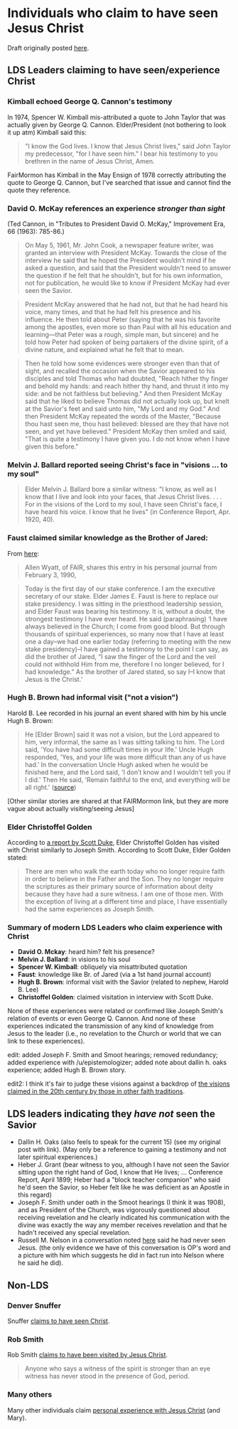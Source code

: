 # Individuals who claim to have seen Jesus Christ

Draft originally posted [here](https://www.reddit.com/r/mormondebate/comments/4g68ev/when_was_the_last_time_a_mormon_credibly_saw/d2g63n2/).

## LDS Leaders claiming to have seen/experience Christ

### Kimball echoed George Q. Cannon's testimony

In 1974, Spencer W. Kimball mis-attributed a quote to John Taylor that was actually given by George Q. Cannon.  Elder/President (not bothering to look it up atm) Kimball said this:

> "I know the God lives. I know that Jesus Christ lives," said John Taylor my predecessor, "for I have seen him." I bear his testimony to you brethren in the name of Jesus Christ, Amen.

FairMormon has Kimball in the May Ensign of 1978 correctly attributing the quote to George Q. Cannon, but I've searched that issue and cannot find the quote they reference.

### David O. McKay references an experience *stronger than sight*

(Ted Cannon, in "Tributes to President David O. McKay," Improvement Era, 66 (1963): 785-86.)

> On May 5, 1961, Mr. John Cook, a newspaper feature writer, was granted an interview with President McKay. Towards the close of the interview he said that he hoped the President wouldn't mind if he asked a question, and said that the President wouldn't need to answer the question if he felt that he shouldn't, but for his own information, not for publication, he would like to know if President McKay had ever seen the Savior.

> President McKay answered that he had not, but that he had heard his voice, many times, and that he had felt his presence and his influence. He then told about Peter (saying that he was his favorite among the apostles, even more so than Paul with all his education and learning—that Peter was a rough, simple man, but sincere) and he told how Peter had spoken of being partakers of the divine spirit, of a divine nature, and explained what he felt that to mean.

> Then he told how some evidences were stronger even than that of sight, and recalled the occasion when the Savior appeared to his disciples and told Thomas who had doubted, "Reach hither thy finger and behold my hands: and reach hither thy hand, and thrust it into my side: and be not faithless but believing." And then President McKay said that he liked to believe Thomas did not actually look up, but knelt at the Savior's feet and said unto him, "My Lord and my God." And then President McKay repeated the words of the Master, "Because thou hast seen me, thou hast believed: blessed are they that have not seen, and yet have believed." President McKay then smiled and said, "That is quite a testimony I have given you. I do not know when I have given this before."

### Melvin J. Ballard reported seeing Christ's face in "visions ... to my soul"

> Elder Melvin J. Ballard bore a similar witness: "I know, as well as I know that I live and look into your faces, that Jesus Christ lives. . . . For in the visions of the Lord to my soul, I have seen Christ's face, I have heard his voice. I know that he lives" (in Conference Report, Apr. 1920, 40).

### Faust claimed similar knowledge as the Brother of Jared:

From [here](http://www.fairmormon.org/perspectives/publications/ask-the-apologist-must-all-apostles-literally-see-christ):

> Allen Wyatt, of FAIR, shares this entry in his personal journal from February 3, 1990,

> Today is the first day of our stake conference. I am the executive secretary of our stake. Elder James E. Faust is here to replace our stake presidency. I was sitting in the priesthood leadership session, and Elder Faust was bearing his testimony. It is, without a doubt, the strongest testimony I have ever heard. He said (paraphrasing) ‘I have always believed in the Church; I come from good blood. But through thousands of spiritual experiences, so many now that I have at least one a day–we had one earlier today (referring to meeting with the new stake presidency)–I have gained a testimony to the point I can say, as did the brother of Jared, “I saw the finger of the Lord and the veil could not withhold Him from me, therefore I no longer believed, for I had knowledge.” As the brother of Jared stated, so say I–I know that Jesus is the Christ.’

### Hugh B. Brown had informal visit ("not a vision")

Harold B. Lee recorded in his journal an event shared with him by his uncle Hugh B. Brown:

> He [Elder Brown] said it was not a vision, but the Lord appeared to him, very informal, the same as I was sitting talking to him. The Lord said, 'You have had some difficult times in your life.' Uncle Hugh responded, 'Yes, and your life was more difficult than any of us have had.' In the conversation Uncle Hugh asked when he would be finished here, and the Lord said, 'I don’t know and I wouldn't tell you if I did.' Then He said, 'Remain faithful to the end, and everything will be all right.' ([source](http://en.fairmormon.org/Mormonism_and_prophets/Revelation_after_Joseph_Smith/Must_all_apostles_literally_see_Christ/Post-Joseph_Smith_Divine_Manifestations/20th_Century))

[Other similar stories are shared at that FAIRMormon link, but they are more vague about actually visiting/seeing Jesus]

### Elder Christoffel Golden

According to [a report by Scott Duke](http://www.mormonstories.org/scott-duke-golden/), Elder Christoffel Golden has visited with Christ similarly to Joseph Smith.  According to Scott Duke, Elder Golden stated:

> There are men who walk the earth today who no longer require faith in order to believe in the Father and the Son.  They no longer require the scriptures as their primary source of information about deity because they have had a sure witness.  I am one of those men.  With the exception of living at a different time and place, I have essentially had the same experiences as Joseph Smith.

### Summary of modern LDS Leaders who claim experience with Christ

* **David O. Mckay**: heard him? felt his presence?
* **Melvin J. Ballard**: in visions to his soul
* **Spencer W. Kimball**: obliquely via misattributed quotation
* **Faust**: knowledge like Br. of Jared (via a 1st hand journal account)
* **Hugh B. Brown**: informal visit with the Savior (related to nephew, Harold B. Lee)
* **Christoffel Golden**: claimed visitation in interview with Scott Duke.

None of these experiences were related or confirmed like Joseph Smith's relation of events or even George Q. Cannon.  And none of these experiences indicated the transmission of any kind of knowledge from Jesus to the leader (i.e., no revelation to the Church or world that we can link to these experiences).

edit: added Joseph F. Smith and Smoot hearings; removed redundancy; added experience with /u/epistemologizer; added note about dallin h. oaks experience; added Hugh B. Brown story.

edit2: I think it's fair to judge these visions against a backdrop of [the visions claimed in the 20th century by those in other faith traditions](https://en.wikipedia.org/wiki/Visions_of_Jesus_and_Mary#20th_Century_visionaries).

## LDS leaders indicating they *have not* seen the Savior

* Dallin H. Oaks (also feels to speak for the current 15) (see my original post with link).  (May only be a reference to gaining a testimony and not later spiritual experiences.)
* Heber J. Grant (bear witness to you, although I have not seen the Savior sitting upon the right hand of God, I know that He lives; ...  Conference Report, April 1899; Heber had a "block teacher companion" who said he'd seen the Savior, so Heber felt like he was deficient as an Apostle in this regard)
* Joseph F. Smith under oath in the Smoot hearings (I think it was 1908), and as President of the Church, was vigorously questioned about receiving revelation and he clearly indicated his communication with the divine was exactly the way any member receives revelation and that he hadn't received any special revelation.
* Russell M. Nelson in a conversation noted [here](https://www.reddit.com/r/exmormon/comments/3f3w1g/yesterday_i_randomly_ran_into_the_president_of/) said he had never seen Jesus.  (the only evidence we have of this conversation is OP's word and a picture with him which suggests he did in fact run into Nelson where he said he did).

## Non-LDS

### Denver Snuffer

Snuffer [claims to have seen Christ](https://en.wikipedia.org/wiki/Denver_C._Snuffer_Jr.).

### Rob Smith

Rob Smith [claims to have been visited by Jesus Christ](https://upwardthought.blogspot.com/2016/02/i-have-been-excommunicated-from-lds.html).

> Anyone who says a witness of the spirit is stronger than an eye witness has never stood in the presence of God, period.

### Many others

Many other individuals claim [personal experience with Jesus Christ](https://en.wikipedia.org/wiki/Visions_of_Jesus_and_Mary#19th_Century_visions) (and Mary).
